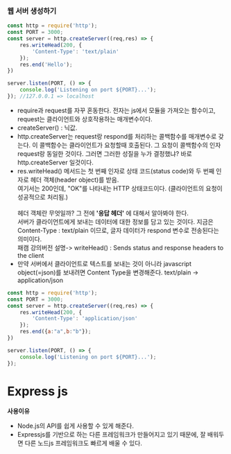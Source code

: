 ### 웹 서버 생성하기

```javascript
const http = require('http');
const PORT = 3000;
const server = http.createServer((req,res) => {
    res.writeHead(200, {
        'Content-Type': 'text/plain'
    });
    res.end('Hello');
})

server.listen(PORT, () => {
    console.log('Listening on port ${PORT}...');
}); //127.0.0.1 => localhost
```
* require과 request를 자꾸 혼동한다. 전자는 js에서 모듈을 가져오는 함수이고, request는 클라이언트와 상호작용하는 매개변수이다.
* createServer() : 닉값.
* http.createServer는 request랑 respond를 처리하는 콜백함수를 매개변수로 갖는다. 이 콜백함수는 클라이언트가 요청할때 호출된다. 그 요청이 콜백함수의 인자 request랑 동일한 것이다. 그러면 그러한 성질을 누가 결정했냐? 바로 http.createServer 일것이다.
* res.writeHead() 메서드는 첫 번째 인자로 상태 코드(status code)와 두 번째 인자로 헤더 객체(header object)를 받음. <br>여기서는 200인데, "OK"를 나타내는 HTTP 상태코드이다. (클라이언트의 요청이 성공적으로 처리됨.)<br><br>헤더 객체란 무엇일까? 그 전에 **'응답 헤더'** 에 대해서 알아봐야 한다. <br>서버가 클라이언트에게 보내는 데이터에 대한 정보를 담고 있는 것이다. 지금은 Content-Type : text/plain 이므로, 글자 데이터가 respond 변수로 전송된다는 의미이다.<br> 패캠 강의버전 설명-> writeHead() : Sends status and response headers to the client
* 만약 서버에서 클라이언트로 텍스트를 보내는 것이 아니라 javascript object(=json)를 보내려면 Content Type을 변경해준다. text/plain -> application/json<br>
```javascript
const http = require('http');
const PORT = 3000;
const server = http.createServer((req,res) => {
    res.writeHead(200, {
        'Content-Type': 'application/json'
    });
    res.end({a:"a",b:"b"});
})

server.listen(PORT, () => {
    console.log('Listening on port ${PORT}...');
}); 
```
# Express js
**사용이유**<br>
- Node.js의 API를 쉽게 사용할 수 있게 해준다.
- Expressjs를 기반으로 하는 다른 프레임워크가 만들어지고 있기 때문에, 잘 배워두면 다른 노드js 프레임워크도 빠르게 배울 수 있다.
